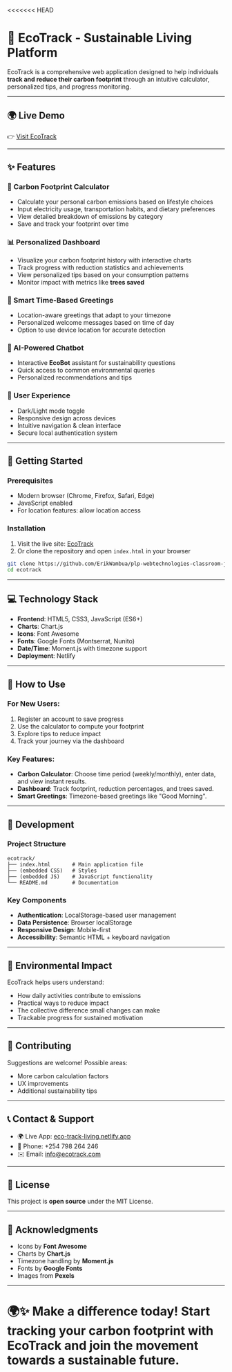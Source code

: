 <<<<<<< HEAD
# 🌱 EcoTrack - Sustainable Living Platform

EcoTrack is a comprehensive web application designed to help individuals **track and reduce their carbon footprint** through an intuitive calculator, personalized tips, and progress monitoring.

---

## 🌍 Live Demo
👉 [Visit EcoTrack](https://eco-track-living.netlify.app/)

---

## ✨ Features

### 🔢 Carbon Footprint Calculator
- Calculate your personal carbon emissions based on lifestyle choices  
- Input electricity usage, transportation habits, and dietary preferences  
- View detailed breakdown of emissions by category  
- Save and track your footprint over time  

### 📊 Personalized Dashboard
- Visualize your carbon footprint history with interactive charts  
- Track progress with reduction statistics and achievements  
- View personalized tips based on your consumption patterns  
- Monitor impact with metrics like **trees saved**  

### 🌟 Smart Time-Based Greetings
- Location-aware greetings that adapt to your timezone  
- Personalized welcome messages based on time of day  
- Option to use device location for accurate detection  

### 🤖 AI-Powered Chatbot
- Interactive **EcoBot** assistant for sustainability questions  
- Quick access to common environmental queries  
- Personalized recommendations and tips  

### 🎨 User Experience
- Dark/Light mode toggle  
- Responsive design across devices  
- Intuitive navigation & clean interface  
- Secure local authentication system  

---

## 🚀 Getting Started

### Prerequisites
- Modern browser (Chrome, Firefox, Safari, Edge)  
- JavaScript enabled  
- For location features: allow location access  

### Installation
1. Visit the live site: [EcoTrack](https://eco-track-living.netlify.app/)  
2. Or clone the repository and open `index.html` in your browser  

```bash
git clone https://github.com/ErikWambua/plp-webtechnologies-classroom-july2025-july-2025-final-project-and-deployment-Final-Project-and-Depl.git
cd ecotrack
```

---

## 💻 Technology Stack
- **Frontend**: HTML5, CSS3, JavaScript (ES6+)  
- **Charts**: Chart.js  
- **Icons**: Font Awesome  
- **Fonts**: Google Fonts (Montserrat, Nunito)  
- **Date/Time**: Moment.js with timezone support  
- **Deployment**: Netlify  

---

## 📱 How to Use

### For New Users:
1. Register an account to save progress  
2. Use the calculator to compute your footprint  
3. Explore tips to reduce impact  
4. Track your journey via the dashboard  

### Key Features:
- **Carbon Calculator**: Choose time period (weekly/monthly), enter data, and view instant results.  
- **Dashboard**: Track footprint, reduction percentages, and trees saved.  
- **Smart Greetings**: Timezone-based greetings like "Good Morning".  

---

## 🔧 Development

### Project Structure
```
ecotrack/
├── index.html       # Main application file
├── (embedded CSS)   # Styles
├── (embedded JS)    # JavaScript functionality
└── README.md        # Documentation
```

### Key Components
- **Authentication**: LocalStorage-based user management  
- **Data Persistence**: Browser localStorage  
- **Responsive Design**: Mobile-first  
- **Accessibility**: Semantic HTML + keyboard navigation  

---

## 🌱 Environmental Impact
EcoTrack helps users understand:  
- How daily activities contribute to emissions  
- Practical ways to reduce impact  
- The collective difference small changes can make  
- Trackable progress for sustained motivation  

---

## 🤝 Contributing
Suggestions are welcome! Possible areas:  
- More carbon calculation factors  
- UX improvements  
- Additional sustainability tips  

---

## 📞 Contact & Support
- 🌍 Live App: [eco-track-living.netlify.app](https://eco-track-living.netlify.app/)  
- 📱 Phone: +254 798 264 246  
- ✉️ Email: info@ecotrack.com  

---

## 📄 License
This project is **open source** under the MIT License.

---

## 🙏 Acknowledgments
- Icons by **Font Awesome**  
- Charts by **Chart.js**  
- Timezone handling by **Moment.js**  
- Fonts by **Google Fonts**  
- Images from **Pexels**  

---

🌍✨ **Make a difference today! Start tracking your carbon footprint with EcoTrack and join the movement towards a sustainable future.**
======
